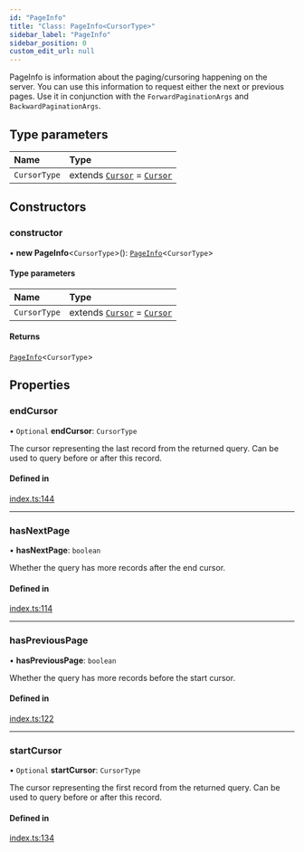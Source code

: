 ```yaml
---
id: "PageInfo"
title: "Class: PageInfo<CursorType>"
sidebar_label: "PageInfo"
sidebar_position: 0
custom_edit_url: null
---
```


PageInfo is information about the paging/cursoring happening on the server.
You can use this information to request either the next or previous pages.
Use it in conjunction with the `ForwardPaginationArgs` and `BackwardPaginationArgs`.

## Type parameters

| Name | Type |
| :------ | :------ |
| `CursorType` | extends [`Cursor`](../interfaces/Cursor.md) = [`Cursor`](../interfaces/Cursor.md) |

## Constructors

### constructor

• **new PageInfo**\<`CursorType`\>(): [`PageInfo`](PageInfo.md)\<`CursorType`\>

#### Type parameters

| Name | Type |
| :------ | :------ |
| `CursorType` | extends [`Cursor`](../interfaces/Cursor.md) = [`Cursor`](../interfaces/Cursor.md) |

#### Returns

[`PageInfo`](PageInfo.md)\<`CursorType`\>

## Properties

### endCursor

• `Optional` **endCursor**: `CursorType`

The cursor representing the last record from the returned query.
Can be used to query before or after this record.

#### Defined in

[index.ts:144](https://github.com/johnsonjo4531/typegraphql-relay-connections/blob/6b2073a/src/index.ts#L144)

___

### hasNextPage

• **hasNextPage**: `boolean`

Whether the query has more records after the end cursor.

#### Defined in

[index.ts:114](https://github.com/johnsonjo4531/typegraphql-relay-connections/blob/6b2073a/src/index.ts#L114)

___

### hasPreviousPage

• **hasPreviousPage**: `boolean`

Whether the query has more records before the start cursor.

#### Defined in

[index.ts:122](https://github.com/johnsonjo4531/typegraphql-relay-connections/blob/6b2073a/src/index.ts#L122)

___

### startCursor

• `Optional` **startCursor**: `CursorType`

The cursor representing the first record from the returned query.
Can be used to query before or after this record.

#### Defined in

[index.ts:134](https://github.com/johnsonjo4531/typegraphql-relay-connections/blob/6b2073a/src/index.ts#L134)

